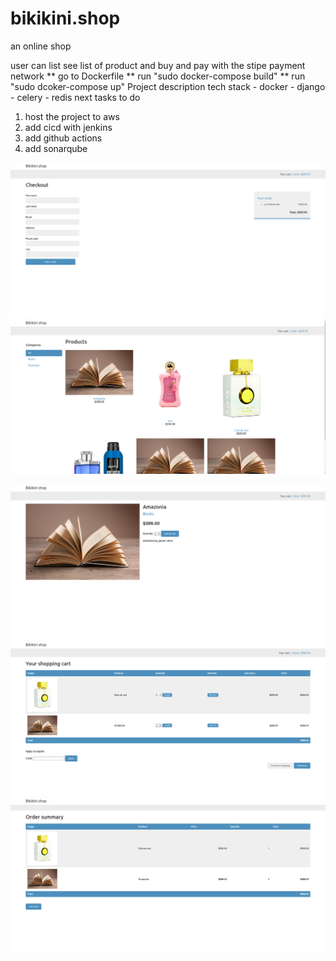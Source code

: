 # bikikini.shop

an online shop

user can list see list of product and buy and pay with the stipe payment network
** go to Dockerfile
** run "sudo docker-compose build"
** run "sudo dcoker-compose up"
Project description
  tech stack
    - docker 
    - django
    - celery
    - redis
  next tasks to do
  1. host the project to aws
  2. add cicd with jenkins
  3. add github actions
  4. add sonarqube

![](https://github.com/nisabzahid/bikikini.shop/blob/main/screenshots/Screenshot%20from%202023-10-09%2015-35-24.png?raw=true)
![](https://github.com/nisabzahid/bikikini.shop/blob/main/screenshots/Screenshot%20from%202023-10-09%2015-35-37.png?raw=true)

![](https://github.com/nisabzahid/bikikini.shop/blob/main/screenshots/Screenshot%20from%202023-10-09%2015-35-47.png?raw=true)
![](https://github.com/nisabzahid/bikikini.shop/blob/main/screenshots/Screenshot%20from%202023-10-09%2015-35-58.png?raw=true)
![](https://github.com/nisabzahid/bikikini.shop/blob/main/screenshots/Screenshot%20from%202023-10-09%2015-36-16.png?raw=true)

